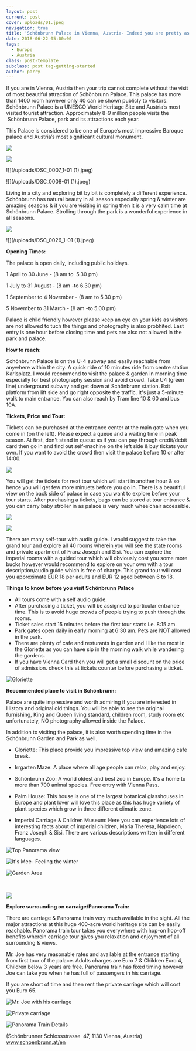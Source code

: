 ```yaml
---
layout: post
current: post
cover: uploads/01.jpeg
navigation: true
title: 'Schönbrunn Palace in Vienna, Austria- Indeed you are pretty as your pictures'
date: 2018-06-22 05:00:00
tags:
  - Europe
  - Austria
class: post-template
subclass: post tag-getting-started
author: parry
---
```


If you are in Vienna, Austria then your trip cannot complete without the visit of most beautiful attraction of Sch&ouml;nbrunn Palace. This palace has more than 1400 room however only 40 can be shown publicly to visitors. Sch&ouml;nbrunn Palace is a UNESCO World Heritage Site and Austria’s most visited tourist attraction. Approximately 8-9 million people visits the &nbsp;Sch&ouml;nbrunn Palace, park and its attractions each year.

This Palace is considered to be one of Europe’s most impressive Baroque palace and Austria’s most significant cultural monument.

![](/uploads/01.jpeg)

![](/uploads/DSC_0351-01.jpeg)

![](/uploads/DSC_0007_1-01 &#40;1&#41;.jpeg)

![](/uploads/DSC_0008-01 &#40;1&#41;.jpeg)

Living in a city and exploring bit by bit is completely a different experience. Sch&ouml;nbrunn has natural beauty in all season especially spring & winter are amazing seasons & if you are visiting in spring then it is a very calm time at Sch&ouml;nbrunn Palace. Strolling through the park is a wonderful experience in all seasons.

![](/uploads/DSC_0372-01.jpeg)

![](/uploads/DSC_0026_1-01 &#40;1&#41;.jpeg)

**Opening Times:**

The palace is open daily, including public holidays.

1 April to 30 June - (8 am to &nbsp;5.30 pm)

1 July to 31 August - (8 am -to 6.30 pm)

1 September to 4 November - (8 am to 5.30 pm)

5 November to 31 March - (8 am -to 5.00 pm)

Palace is child friendly however please keep an eye on your kids as visitors are not allowed to tuch the things and photography is also probhited. Last entry is one hour before closing time and pets are also not allowed in the park and palace.

**How to reach:**

Sch&ouml;nbrunn Palace is on the U-4 subway and easily reachable from anywhere within the city. A quick ride of 10 minutes ride from centre station Karlsplatz. I would recommend to visit the palace & garden in morning time especially for best photography session and avoid crowd. Take U4 (green line) underground subway and get down at Sch&ouml;nbrunn station. Exit platform from lift side and go right opposite the traffic. It's just a 5-minute walk to main entrance. You can also reach by Tram line 10 & 60 and bus 10A. &nbsp;

**Tickets, Price and Tour:**

Tickets can be purchased at the entrance center at the main gate when you come in (on the left). Please expect a queue and a waiting time in peak season. At first, don't stand in queue as if you can pay through credit/debit card then go in and find out self-machine on the left side & buy tickets your own. If you want to avoid the crowd then visit the palace before 10 or after 14:00.&nbsp;

![](/uploads/tickets.jpg)

You will get the tickets for next tour which will start in another hour & so hence you will get few more minuets before you go in. There is a beautiful view on the back side of palace in case you want to explore before your tour starts. After purchasing a tickets, bags can be stored at tour entrance & you can carry baby stroller in as palace is very much wheelchair accessible.

![](/uploads/DSC_0034-01.jpeg)

![](/uploads/DSC_0024-01.jpeg)

There are many self-tour with audio guide. I would suggest to take the grand tour and explore all 40 rooms wherein you will see the state rooms and private apartment of Franz Joseph and Sisi. You can explore the imperial rooms with a guided tour which will obviously cost you some more bucks however would recommend to explore on your own with a tour description/audio guide which is free of charge. This grand tour will cost you approximate EUR 18 per adults and EUR 12 aged between 6 to 18.

**Things to know before you visit Sch&ouml;nbrunn Palace**

* All tours come with a self audio guide.
* After purchasing a ticket, you will be assigned to particular entrance time. This is to avoid huge crowds of people trying to push through the rooms.
* Ticket sales start 15 minutes before the first tour starts i.e. 8:15 am.&nbsp;
* Park gates open daily in early morning at 6:30 am. Pets are NOT allowed in the park.&nbsp;
* There are plenty of cafe and resturants in garden and I like the most in the Gloriette as you can have sip in the morning walk while wandering the gardens.
* If you have Vienna Card then you will get a small discount on the price of admission. check this at tickets counter before purchasing a ticket.&nbsp;

![Gloriette](/uploads/20180707_160013.jpg "Gloriette")

**Recommended place to visit in Sch&ouml;nbrunn:**

Palace are quite impressive and worth admiring if you are interested in History and original old things. You will be able to see the original furnishing, King and Queen living standard, children room, study room etc unfortunately, NO photography allowed inside the Palace.

In addition to visiting the palace, it is also worth spending time in the Sch&ouml;nbrunn Garden and Park as well.&nbsp;

* Gloriette: This place provide you impressive top view and amazing cafe break.

* Irrgarten Maze: A place where all age people can relax, play and enjoy.

* Sch&ouml;nbrunn Zoo: A world oldest and best zoo in Europe. It's a home to more than 700 animal species. Free entry with Vienna Pass.

* Palm House: This house is one of the largest botanical glasshouses in Europe and plant lover will love this place as this has huge variety of plant species which grow in three different climatic zone.&nbsp;

* Imperial Carriage & Children Museum: Here you can experience lots of interesting facts about of imperial children, Maria Theresa, Napoleon, Franz Joseph & Sisi. There are various descriptions written in different languages.&nbsp;

![Top Panorama view](/uploads/20180707_160251.jpg "Top Panorama view")

![It's Mee- Feeling the winter](/uploads/fb-img-1529316953122-1.jpeg "It's Mee- Feeling the winter")

![Garden Area](/uploads/DSC_0021_1-01.jpeg "Garden Area")

&nbsp;

![](/uploads/DSC_0053_1-01.jpeg)

**Explore surrounding on carraige/Panorama Train:**

There are carriage & Panorama train very much available in the sight. All the major attractions at this huge 400-acre world heritage site can be easily reachable. Panorama train tour takes you everywhere with hop-on hop-off benefits wherein carriage tour gives you relaxation and enjoyment of all surrounding & views.

Mr. Joe has very reasonable rates and available at the entrance starting from first tour of the palace. Adults charges are Euro 7 & Children Euro 4, Children below 3 years are free. Panorama train has fixed timing however Joe can take you when he has full of passengers in his carriage.

If you are short of time and then rent the private carriage which will cost you Euro 65.**&nbsp;**&nbsp;

![Mr. Joe with his carriage](/uploads/DSC_0010-01.jpeg "Mr. Joe with his carriage")

![Private carriage](/uploads/DSC_0055-01.jpeg "Private carriage")

![Panorama Train Details](/uploads/panorama-train-details.jpeg "Panorama Train Details")

(Sch&ouml;nbrunner Schlossstrasse&nbsp; 47, 1130 Vienna, Austria) www.schoenbrunn.at/en